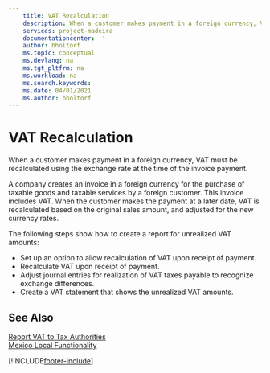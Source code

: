 ```yaml
---
    title: VAT Recalculation
    description: When a customer makes payment in a foreign currency, VAT must be recalculated using the exchange rate at the time of the invoice payment.
    services: project-madeira 
    documentationcenter: ''
    author: bholtorf
    ms.topic: conceptual
    ms.devlang: na
    ms.tgt_pltfrm: na
    ms.workload: na
    ms.search.keywords:
    ms.date: 04/01/2021
    ms.author: bholtorf
---
```

# VAT Recalculation
When a customer makes payment in a foreign currency, VAT must be recalculated using the exchange rate at the time of the invoice payment.  

A company creates an invoice in a foreign currency for the purchase of taxable goods and taxable services by a foreign customer. This invoice includes VAT. When the customer makes the payment at a later date, VAT is recalculated based on the original sales amount, and adjusted for the new currency rates.  

The following steps show how to create a report for unrealized VAT amounts:  

- Set up an option to allow recalculation of VAT upon receipt of payment.  
- Recalculate VAT upon receipt of payment.  
- Adjust journal entries for realization of VAT taxes payable to recognize exchange differences.  
- Create a VAT statement that shows the unrealized VAT amounts.

## See Also

[Report VAT to Tax Authorities](../../finance-how-report-vat.md)   
[Mexico Local Functionality](mexico-local-functionality.md)


[!INCLUDE[footer-include](../../includes/footer-banner.md)]